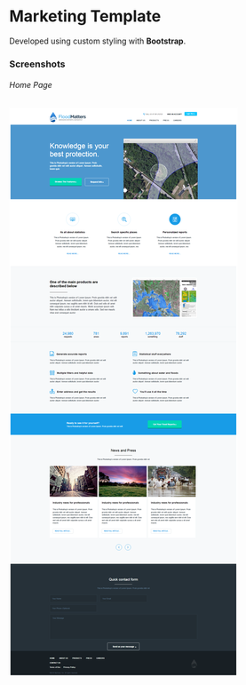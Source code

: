
# Marketing Template

Developed using custom styling with **Bootstrap**.

### Screenshots

###### Home Page

![Home Page](https://github.com/fayyazns/psd-to-html-examples/blob/master/FloodMatters/screenshot/main.png)
